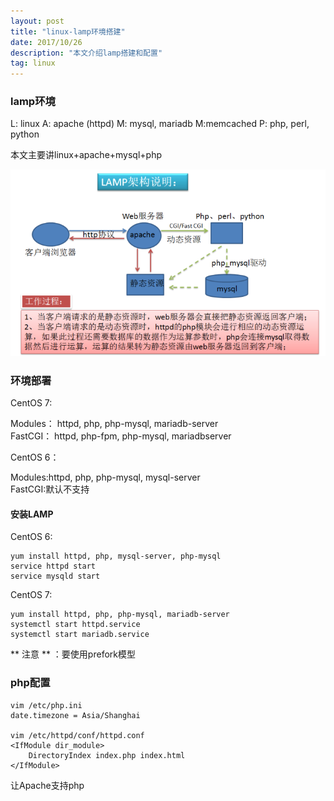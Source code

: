 ```yaml
---
layout: post
title: "linux-lamp环境搭建"
date: 2017/10/26
description: "本文介绍lamp搭建和配置"
tag: linux
--- 
```


### lamp环境 ###

L: linux
A: apache (httpd)
M: mysql, mariadb
M:memcached
P: php, perl, python

本文主要讲linux+apache+mysql+php

![lamp](/images/lamp/lamp架构.png)

### 环境部署 ###

CentOS 7:

Modules： httpd, php, php-mysql, mariadb-server   
FastCGI： httpd, php-fpm, php-mysql, mariadbserver  

CentOS 6：

Modules:httpd, php, php-mysql, mysql-server  
FastCGI:默认不支持

#### 安装LAMP ####

CentOS 6:

	yum install httpd, php, mysql-server, php-mysql
	service httpd start
	service mysqld start

CentOS 7:

	yum install httpd, php, php-mysql, mariadb-server
	systemctl start httpd.service
	systemctl start mariadb.service

** 注意 ** ：要使用prefork模型

### php配置 ###

	vim /etc/php.ini
	date.timezone = Asia/Shanghai
	
	vim /etc/httpd/conf/httpd.conf
	<IfModule dir_module>
	    DirectoryIndex index.php index.html
	</IfModule>

让Apache支持php

